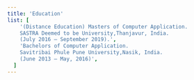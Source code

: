 ```yaml
---
title: 'Education'
list: [
    '(Distance Education) Masters of Computer Application.
    SASTRA Deemed to be University,Thanjavur, India.
    (July 2016 – September 2019).',
    'Bachelors of Computer Application.
    Savitribai Phule Pune University,Nasik, India.
    (June 2013 – May, 2016)',
  ]
---
```

